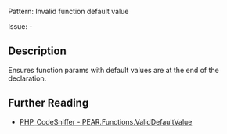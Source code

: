 Pattern: Invalid function default value

Issue: -

## Description

Ensures function params with default values are at the end of the declaration.

## Further Reading

* [PHP_CodeSniffer - PEAR.Functions.ValidDefaultValue](https://github.com/squizlabs/PHP_CodeSniffer/blob/master/src/Standards/PEAR/Sniffs/Functions/ValidDefaultValueSniff.php)